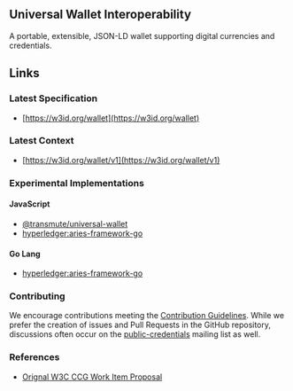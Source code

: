 ## Universal Wallet Interoperability

A portable, extensible, JSON-LD wallet supporting digital currencies and credentials.

## Links

### Latest Specification

- [https://w3id.org/wallet](https://w3id.org/wallet)

### Latest Context

- [https://w3id.org/wallet/v1](https://w3id.org/wallet/v1)

### Experimental Implementations

#### JavaScript

- [@transmute/universal-wallet](https://github.com/transmute-industries/verifiable-data/tree/main/packages/universal-wallet)
- [hyperledger:aries-framework-go](https://github.com/hyperledger/aries-framework-go/blob/main/docs/vc_wallet.md)

#### Go Lang

- [hyperledger:aries-framework-go](https://github.com/hyperledger/aries-framework-go/blob/main/docs/vc_wallet.md)


### Contributing

We encourage contributions meeting the [Contribution
Guidelines](CONTRIBUTING.md). While we prefer the creation of issues
and Pull Requests in the GitHub repository, discussions often occur
on the
[public-credentials](http://lists.w3.org/Archives/Public/public-credentials/)
mailing list as well.

### References

- [Orignal W3C CCG Work Item Proposal](https://lists.w3.org/Archives/Public/public-credentials/2020Jun/0158.html)
